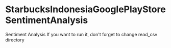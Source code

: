 # StarbucksIndonesiaGooglePlayStoreSentimentAnalysis
Sentiment Analysis
If you want to run it, don't forget to change read_csv directory
